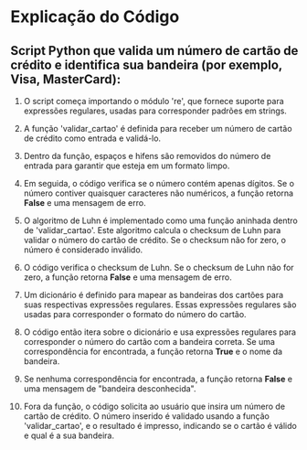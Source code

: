 <h1>Explicação do Código</h1>
<h2>Script Python que valida um número de cartão de crédito e identifica sua bandeira (por exemplo, Visa, MasterCard):</h2>

  1. O script começa importando o módulo 're', que fornece suporte para expressões regulares, usadas para corresponder padrões em strings.

  2. A função 'validar_cartao' é definida para receber um número de cartão de crédito como entrada e validá-lo.

  3. Dentro da função, espaços e hifens são removidos do número de entrada para garantir que esteja em um formato limpo.

  4. Em seguida, o código verifica se o número contém apenas dígitos. Se o número contiver quaisquer caracteres não numéricos, a função retorna <b>False</b> e uma mensagem de erro.

  5. O algoritmo de Luhn é implementado como uma função aninhada dentro de 'validar_cartao'. Este algoritmo calcula o checksum de Luhn para validar o número do cartão de crédito. Se o checksum não for zero, o número é considerado inválido.

  6. O código verifica o checksum de Luhn. Se o checksum de Luhn não for zero, a função retorna <b>False</b> e uma mensagem de erro.

  7. Um dicionário é definido para mapear as bandeiras dos cartões para suas respectivas expressões regulares. Essas expressões regulares são usadas para corresponder o formato do número do cartão.

  8. O código então itera sobre o dicionário e usa expressões regulares para corresponder o número do cartão com a bandeira correta. Se uma correspondência for encontrada, a função retorna <b>True</b> e o nome da bandeira.

  9. Se nenhuma correspondência for encontrada, a função retorna <b>False</b> e uma mensagem de "bandeira desconhecida".

  10. Fora da função, o código solicita ao usuário que insira um número de cartão de crédito. O número inserido é validado usando a função 'validar_cartao', e o resultado é impresso, indicando se o cartão é válido e qual é a sua bandeira.
